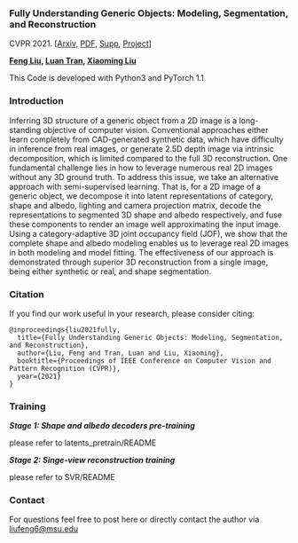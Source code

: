 ### Fully Understanding Generic Objects: Modeling, Segmentation, and Reconstruction 

CVPR 2021. [[Arxiv](https://arxiv.org/abs/2104.00858), [PDF](http://cvlab.cse.msu.edu/pdfs/liu_tran_liu_cvpr2021.pdf), [Supp](http://cvlab.cse.msu.edu/pdfs/liu_tran_liu_cvpr2021_supp.pdf), [Project](http://cvlab.cse.msu.edu/project-fully3dobject.html)]

**[Feng Liu](https://zobject.org/),  [Luan Tran](http://www.cse.msu.edu/~tranluan/),  [Xiaoming Liu](http://cvlab.cse.msu.edu/pages/people.html)**

This Code is developed with Python3 and PyTorch 1.1

### Introduction

Inferring 3D structure of a generic object from a 2D image is a long-standing objective of computer vision. Conventional approaches either learn completely from CAD-generated synthetic data, which have difficulty in inference from real images, or generate 2.5D depth image via intrinsic decomposition, which is limited compared to the full 3D reconstruction. One fundamental challenge lies in how to leverage numerous real 2D images without any 3D ground truth. To address this issue, we take an alternative approach with semi-supervised learning. That is, for a 2D image of a generic object, we decompose it into latent representations of category, shape and albedo, lighting and camera projection matrix, decode the representations to segmented 3D shape and albedo respectively, and fuse these components to render an image well approximating the input image. Using a category-adaptive 3D joint occupancy field (JOF), we show that the complete shape and albedo modeling enables us to leverage real 2D images in both modeling and model fitting. The effectiveness of our approach is demonstrated through superior 3D reconstruction from a single image, being either synthetic or real, and shape segmentation.

### Citation

If you find our work useful in your research, please consider citing:

	@inproceedings{liu2021fully,
	  title={Fully Understanding Generic Objects: Modeling, Segmentation, and Reconstruction},
	  author={Liu, Feng and Tran, Luan and Liu, Xiaoming},
	  booktitle={Proceedings of IEEE Conference on Computer Vision and Pattern Recognition (CVPR)},
	  year={2021}
	}

### Training

***Stage 1: Shape and albedo decoders pre-training***

please refer to latents_pretrain/README

***Stage 2: Singe-view reconstruction training***

please refer to SVR/README

### Contact

For questions feel free to post here or directly contact the author via liufeng6@msu.edu

